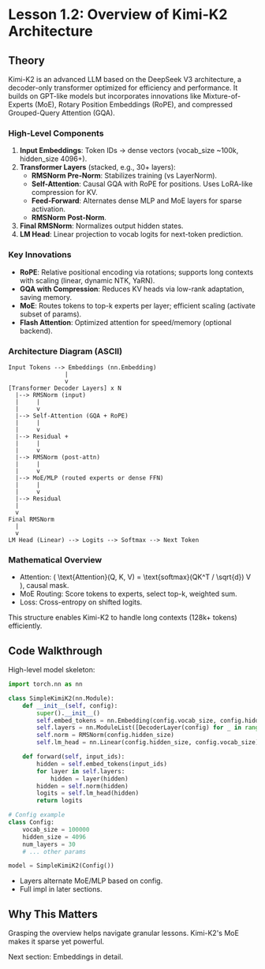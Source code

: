 # Lesson 1.2: Overview of Kimi-K2 Architecture

## Theory

Kimi-K2 is an advanced LLM based on the DeepSeek V3 architecture, a decoder-only transformer optimized for efficiency and performance. It builds on GPT-like models but incorporates innovations like Mixture-of-Experts (MoE), Rotary Position Embeddings (RoPE), and compressed Grouped-Query Attention (GQA).

### High-Level Components
1. **Input Embeddings**: Token IDs → dense vectors (vocab_size ~100k, hidden_size 4096+).
2. **Transformer Layers** (stacked, e.g., 30+ layers):
   - **RMSNorm Pre-Norm**: Stabilizes training (vs LayerNorm).
   - **Self-Attention**: Causal GQA with RoPE for positions. Uses LoRA-like compression for KV.
   - **Feed-Forward**: Alternates dense MLP and MoE layers for sparse activation.
   - **RMSNorm Post-Norm**.
3. **Final RMSNorm**: Normalizes output hidden states.
4. **LM Head**: Linear projection to vocab logits for next-token prediction.

### Key Innovations
- **RoPE**: Relative positional encoding via rotations; supports long contexts with scaling (linear, dynamic NTK, YaRN).
- **GQA with Compression**: Reduces KV heads via low-rank adaptation, saving memory.
- **MoE**: Routes tokens to top-k experts per layer; efficient scaling (activate subset of params).
- **Flash Attention**: Optimized attention for speed/memory (optional backend).

### Architecture Diagram (ASCII)
```
Input Tokens --> Embeddings (nn.Embedding)
                |
                v
[Transformer Decoder Layers] x N
  |--> RMSNorm (input)
  |     |
  |     v
  |--> Self-Attention (GQA + RoPE)
  |     |
  |     v
  |--> Residual + 
  |     |
  |     v
  |--> RMSNorm (post-attn)
  |     |
  |     v
  |--> MoE/MLP (routed experts or dense FFN)
  |     |
  |     v
  |--> Residual
  |
  v
Final RMSNorm
  |
  v
LM Head (Linear) --> Logits --> Softmax --> Next Token
```

### Mathematical Overview
- Attention: \( \text{Attention}(Q, K, V) = \text{softmax}(QK^T / \sqrt{d}) V \), causal mask.
- MoE Routing: Score tokens to experts, select top-k, weighted sum.
- Loss: Cross-entropy on shifted logits.

This structure enables Kimi-K2 to handle long contexts (128k+ tokens) efficiently.

## Code Walkthrough

High-level model skeleton:

```python
import torch.nn as nn

class SimpleKimiK2(nn.Module):
    def __init__(self, config):
        super().__init__()
        self.embed_tokens = nn.Embedding(config.vocab_size, config.hidden_size)
        self.layers = nn.ModuleList([DecoderLayer(config) for _ in range(config.num_layers)])
        self.norm = RMSNorm(config.hidden_size)
        self.lm_head = nn.Linear(config.hidden_size, config.vocab_size)

    def forward(self, input_ids):
        hidden = self.embed_tokens(input_ids)
        for layer in self.layers:
            hidden = layer(hidden)
        hidden = self.norm(hidden)
        logits = self.lm_head(hidden)
        return logits

# Config example
class Config:
    vocab_size = 100000
    hidden_size = 4096
    num_layers = 30
    # ... other params

model = SimpleKimiK2(Config())
```

- Layers alternate MoE/MLP based on config.
- Full impl in later sections.

## Why This Matters
Grasping the overview helps navigate granular lessons. Kimi-K2's MoE makes it sparse yet powerful.

Next section: Embeddings in detail.
